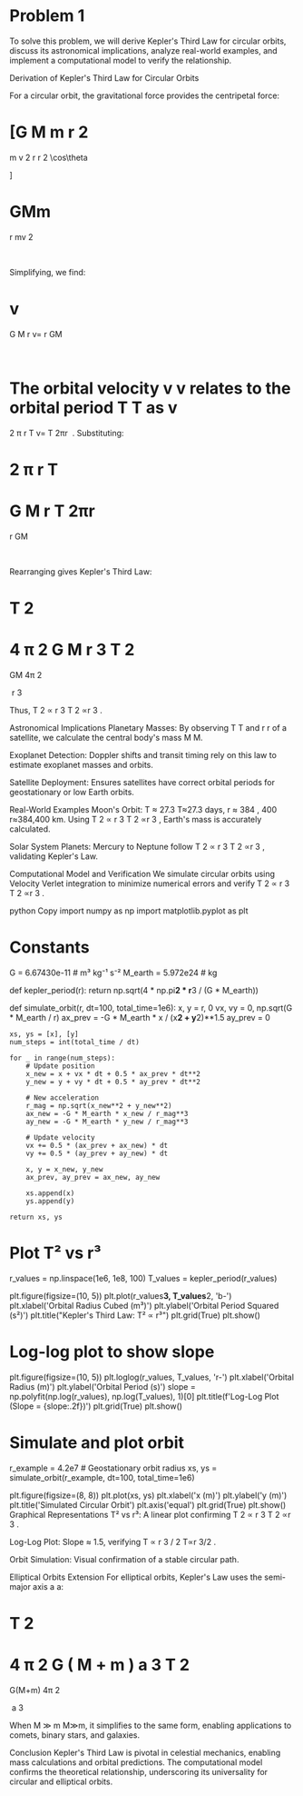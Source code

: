 # Problem 1

To solve this problem, we will derive Kepler's Third Law for circular orbits, discuss its astronomical implications, analyze real-world examples, and implement a computational model to verify the relationship.

Derivation of Kepler's Third Law for Circular Orbits

For a circular orbit, the gravitational force provides the centripetal force:

\[G
M
m
r
2
=
m
v
2
r
r 
2 \cos\theta

\]
 
GMm
​
 = 
r
mv 
2
 
​
 
Simplifying, we find:

v
=
G
M
r
v= 
r
GM
​
 
​
 
The orbital velocity 
v
v relates to the orbital period 
T
T as 
v
=
2
π
r
T
v= 
T
2πr
​
 . Substituting:

2
π
r
T
=
G
M
r
T
2πr
​
 = 
r
GM
​
 
​
 
Rearranging gives Kepler's Third Law:

T
2
=
4
π
2
G
M
r
3
T 
2
 = 
GM
4π 
2
 
​
 r 
3
 
Thus, 
T
2
∝
r
3
T 
2
 ∝r 
3
 .

Astronomical Implications
Planetary Masses: By observing 
T
T and 
r
r of a satellite, we calculate the central body's mass 
M
M.

Exoplanet Detection: Doppler shifts and transit timing rely on this law to estimate exoplanet masses and orbits.

Satellite Deployment: Ensures satellites have correct orbital periods for geostationary or low Earth orbits.

Real-World Examples
Moon's Orbit: 
T
≈
27.3
T≈27.3 days, 
r
≈
384
,
400
r≈384,400 km. Using 
T
2
∝
r
3
T 
2
 ∝r 
3
 , Earth's mass is accurately calculated.

Solar System Planets: Mercury to Neptune follow 
T
2
∝
r
3
T 
2
 ∝r 
3
 , validating Kepler's Law.

Computational Model and Verification
We simulate circular orbits using Velocity Verlet integration to minimize numerical errors and verify 
T
2
∝
r
3
T 
2
 ∝r 
3
 .

python
Copy
import numpy as np
import matplotlib.pyplot as plt

# Constants
G = 6.67430e-11  # m³ kg⁻¹ s⁻²
M_earth = 5.972e24  # kg

def kepler_period(r):
    return np.sqrt(4 * np.pi**2 * r**3 / (G * M_earth))

def simulate_orbit(r, dt=100, total_time=1e6):
    x, y = r, 0
    vx, vy = 0, np.sqrt(G * M_earth / r)
    ax_prev = -G * M_earth * x / (x**2 + y**2)**1.5
    ay_prev = 0
    
    xs, ys = [x], [y]
    num_steps = int(total_time / dt)
    
    for _ in range(num_steps):
        # Update position
        x_new = x + vx * dt + 0.5 * ax_prev * dt**2
        y_new = y + vy * dt + 0.5 * ay_prev * dt**2
        
        # New acceleration
        r_mag = np.sqrt(x_new**2 + y_new**2)
        ax_new = -G * M_earth * x_new / r_mag**3
        ay_new = -G * M_earth * y_new / r_mag**3
        
        # Update velocity
        vx += 0.5 * (ax_prev + ax_new) * dt
        vy += 0.5 * (ay_prev + ay_new) * dt
        
        x, y = x_new, y_new
        ax_prev, ay_prev = ax_new, ay_new
        
        xs.append(x)
        ys.append(y)
    
    return xs, ys

# Plot T² vs r³
r_values = np.linspace(1e6, 1e8, 100)
T_values = kepler_period(r_values)

plt.figure(figsize=(10, 5))
plt.plot(r_values**3, T_values**2, 'b-')
plt.xlabel('Orbital Radius Cubed (m³)')
plt.ylabel('Orbital Period Squared (s²)')
plt.title("Kepler's Third Law: T² ∝ r³")
plt.grid(True)
plt.show()

# Log-log plot to show slope
plt.figure(figsize=(10, 5))
plt.loglog(r_values, T_values, 'r-')
plt.xlabel('Orbital Radius (m)')
plt.ylabel('Orbital Period (s)')
slope = np.polyfit(np.log(r_values), np.log(T_values), 1)[0]
plt.title(f'Log-Log Plot (Slope = {slope:.2f})')
plt.grid(True)
plt.show()

# Simulate and plot orbit
r_example = 4.2e7  # Geostationary orbit radius
xs, ys = simulate_orbit(r_example, dt=100, total_time=1e6)

plt.figure(figsize=(8, 8))
plt.plot(xs, ys)
plt.xlabel('x (m)')
plt.ylabel('y (m)')
plt.title('Simulated Circular Orbit')
plt.axis('equal')
plt.grid(True)
plt.show()
Graphical Representations
T² vs r³: A linear plot confirming 
T
2
∝
r
3
T 
2
 ∝r 
3
 .

Log-Log Plot: Slope ≈ 1.5, verifying 
T
∝
r
3
/
2
T∝r 
3/2
 .

Orbit Simulation: Visual confirmation of a stable circular path.

Elliptical Orbits Extension
For elliptical orbits, Kepler's Law uses the semi-major axis 
a
a:

T
2
=
4
π
2
G
(
M
+
m
)
a
3
T 
2
 = 
G(M+m)
4π 
2
 
​
 a 
3
 
When 
M
≫
m
M≫m, it simplifies to the same form, enabling applications to comets, binary stars, and galaxies.

Conclusion
Kepler's Third Law is pivotal in celestial mechanics, enabling mass calculations and orbital predictions. The computational model confirms the theoretical relationship, underscoring its universality for circular and elliptical orbits.

